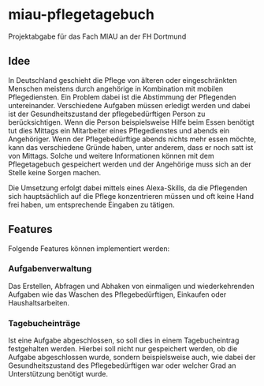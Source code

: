 # miau-pflegetagebuch
Projektabgabe für das Fach MIAU an der FH Dortmund

## Idee
In Deutschland geschieht die Pflege von älteren oder eingeschränkten Menschen meistens durch angehörige in Kombination mit mobilen Pflegediensten. Ein Problem dabei ist die Abstimmung der Pflegenden untereinander. Verschiedene Aufgaben müssen erledigt werden und dabei ist der Gesundheitszustand der pflegebedürftigen Person zu berücksichtigen. Wenn die Person beispielsweise Hilfe beim Essen benötigt tut dies Mittags ein Mitarbeiter eines Pflegedienstes und abends ein Angehöriger. Wenn der Pflegebedürftige abends nichts mehr essen möchte, kann das verschiedene Gründe haben, unter anderem, dass er noch satt ist von Mittags. Solche und weitere Informationen können mit dem Pflegetagebuch gespeichert werden und der Angehörige muss sich an der Stelle keine Sorgen machen. 

Die Umsetzung erfolgt dabei mittels eines Alexa-Skills, da die Pflegenden sich hauptsächlich auf die Pflege konzentrieren müssen und oft keine Hand frei haben, um entsprechende Eingaben zu tätigen.

## Features
Folgende Features können implementiert werden:

### Aufgabenverwaltung
Das Erstellen, Abfragen und Abhaken von einmaligen und wiederkehrenden Aufgaben wie das Waschen des Pflegebedürftigen, Einkaufen oder Haushaltsarbeiten. 

### Tagebucheinträge
Ist eine Aufgabe abgeschlossen, so soll dies in einem Tagebucheintrag festgehalten werden. Hierbei soll nicht nur gespeichert werden, ob die Aufgabe abgeschlossen wurde, sondern beispielsweise auch, wie dabei der Gesundheitszustand des Pflegebedürftigen war oder welcher Grad an Unterstützung benötigt wurde.
